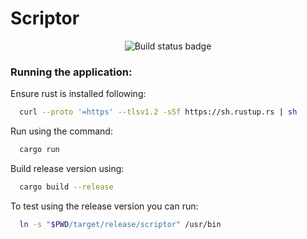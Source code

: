 # Scriptor

<p align="center">
    <img src="https://github.com/Stuflo19/scriptor/actions/workflows/ci.yml/badge.svg" alt="Build status badge"/>
</p>

### Running the application:

Ensure rust is installed following:

```Bash
  curl --proto '=https' --tlsv1.2 -sSf https://sh.rustup.rs | sh
```

Run using the command:

```Bash
  cargo run
```

Build release version using:

```Bash
  cargo build --release
```

To test using the release version you can run:

```Bash
  ln -s "$PWD/target/release/scriptor" /usr/bin
```

